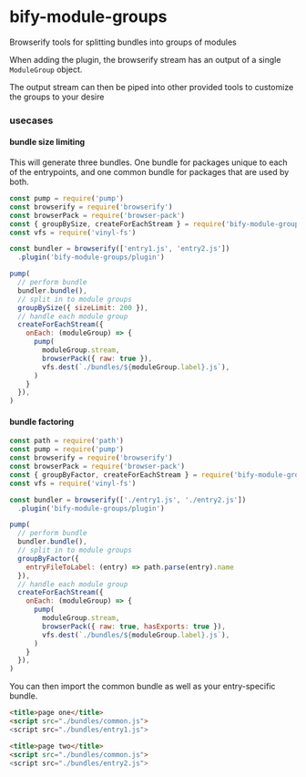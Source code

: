 # bify-module-groups

Browserify tools for splitting bundles into groups of modules

When adding the plugin, the browserify stream has an output of a single `ModuleGroup` object.

The output stream can then be piped into other provided tools to customize the groups to your desire


### usecases


#### bundle size limiting

This will generate three bundles.
One bundle for packages unique to each of the entrypoints, and one common bundle for packages that are used by both.

```js
const pump = require('pump')
const browserify = require('browserify')
const browserPack = require('browser-pack')
const { groupBySize, createForEachStream } = require('bify-module-groups')
const vfs = require('vinyl-fs')

const bundler = browserify(['entry1.js', 'entry2.js'])
  .plugin('bify-module-groups/plugin')

pump(
  // perform bundle
  bundler.bundle(),
  // split in to module groups
  groupBySize({ sizeLimit: 200 }),
  // handle each module group
  createForEachStream({
    onEach: (moduleGroup) => {
      pump(
        moduleGroup.stream,
        browserPack({ raw: true }),
        vfs.dest(`./bundles/${moduleGroup.label}.js`),
      )
    }
  }),
)
```

#### bundle factoring

```js
const path = require('path')
const pump = require('pump')
const browserify = require('browserify')
const browserPack = require('browser-pack')
const { groupByFactor, createForEachStream } = require('bify-module-groups')
const vfs = require('vinyl-fs')

const bundler = browserify(['./entry1.js', './entry2.js'])
  .plugin('bify-module-groups/plugin')

pump(
  // perform bundle
  bundler.bundle(),
  // split in to module groups
  groupByFactor({
    entryFileToLabel: (entry) => path.parse(entry).name
  }),
  // handle each module group
  createForEachStream({
    onEach: (moduleGroup) => {
      pump(
        moduleGroup.stream,
        browserPack({ raw: true, hasExports: true }),
        vfs.dest(`./bundles/${moduleGroup.label}.js`),
      )
    }
  }),
)
```

You can then import the common bundle as well as your entry-specific bundle.

```html
<title>page one</title>
<script src="./bundles/common.js">
<script src="./bundles/entry1.js">
```

```html
<title>page two</title>
<script src="./bundles/common.js">
<script src="./bundles/entry2.js">
```